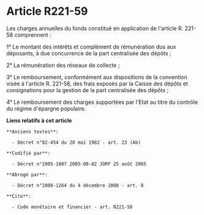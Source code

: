# Article R221-59

Les charges annuelles du fonds constitué en application de l'article R. 221-58 comprennent :

1° Le montant des intérêts et complément de rémunération dus aux déposants, à due concurrence de la part centralisée des
dépôts ;

2° La rémunération des réseaux de collecte ;

3° Le remboursement, conformément aux dispositions de la convention visée à l'article R. 221-58, des frais exposés par la
Caisse des dépôts et consignations pour la gestion de la part centralisée des dépôts ;

4° Le remboursement des charges supportées par l'Etat au titre du contrôle du régime d'épargne populaire.

**Liens relatifs à cet article**

	**Anciens textes**:

	  - Décret n°82-454 du 28 mai 1982 - art. 23 (Ab)

	**Codifié par**:

	  - Décret n°2005-1007 2005-08-02 JORF 25 août 2005

	**Abrogé par**:

	  - Décret n°2008-1264 du 4 décembre 2008 - art. 8

	**Cite**:

	  - Code monétaire et financier - art. R221-58
